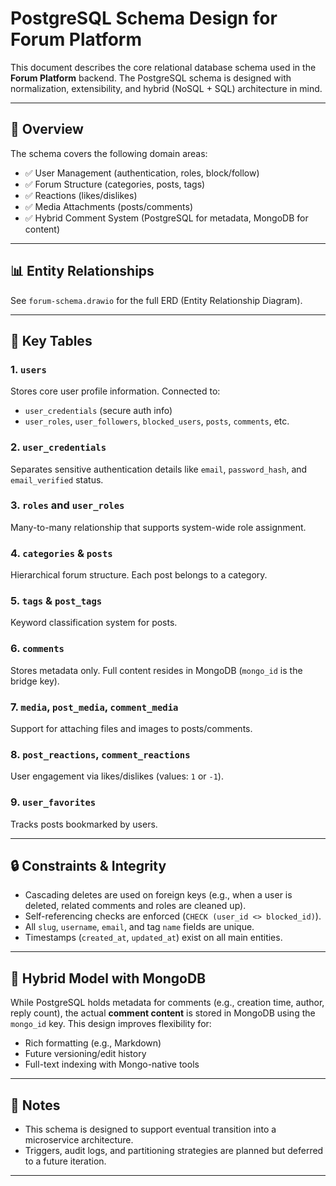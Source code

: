 # PostgreSQL Schema Design for Forum Platform

This document describes the core relational database schema used in the **Forum Platform** backend. The PostgreSQL schema is designed with normalization, extensibility, and hybrid (NoSQL + SQL) architecture in mind.

---

## 📌 Overview

The schema covers the following domain areas:

- ✅ User Management (authentication, roles, block/follow)
- ✅ Forum Structure (categories, posts, tags)
- ✅ Reactions (likes/dislikes)
- ✅ Media Attachments (posts/comments)
- ✅ Hybrid Comment System (PostgreSQL for metadata, MongoDB for content)

---

## 📊 Entity Relationships

See `forum-schema.drawio` for the full ERD (Entity Relationship Diagram).

---

## 🧩 Key Tables

### 1. `users`
Stores core user profile information. Connected to:
- `user_credentials` (secure auth info)
- `user_roles`, `user_followers`, `blocked_users`, `posts`, `comments`, etc.

### 2. `user_credentials`
Separates sensitive authentication details like `email`, `password_hash`, and `email_verified` status.

### 3. `roles` and `user_roles`
Many-to-many relationship that supports system-wide role assignment.

### 4. `categories` & `posts`
Hierarchical forum structure. Each post belongs to a category.

### 5. `tags` & `post_tags`
Keyword classification system for posts.

### 6. `comments`
Stores metadata only. Full content resides in MongoDB (`mongo_id` is the bridge key).

### 7. `media`, `post_media`, `comment_media`
Support for attaching files and images to posts/comments.

### 8. `post_reactions`, `comment_reactions`
User engagement via likes/dislikes (values: `1` or `-1`).

### 9. `user_favorites`
Tracks posts bookmarked by users.

---

## 🔒 Constraints & Integrity

- Cascading deletes are used on foreign keys (e.g., when a user is deleted, related comments and roles are cleaned up).
- Self-referencing checks are enforced (`CHECK (user_id <> blocked_id)`).
- All `slug`, `username`, `email`, and tag `name` fields are unique.
- Timestamps (`created_at`, `updated_at`) exist on all main entities.

---

## 🧠 Hybrid Model with MongoDB

While PostgreSQL holds metadata for comments (e.g., creation time, author, reply count), the actual **comment content** is stored in MongoDB using the `mongo_id` key. This design improves flexibility for:
- Rich formatting (e.g., Markdown)
- Future versioning/edit history
- Full-text indexing with Mongo-native tools

---

## 📝 Notes

- This schema is designed to support eventual transition into a microservice architecture.
- Triggers, audit logs, and partitioning strategies are planned but deferred to a future iteration.

---

